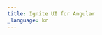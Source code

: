 ```yaml
---
title: Ignite UI for Angular
_language: kr
---
```


<script type="text/javascript">
(function() {
        let HOST = window.location.href;
        window.location.href = HOST.indexOf('index.html') !== -1 ? 
               HOST.replace('index.html', 'components/general/getting-started.html') : (HOST + 'components/general/getting-started.html');
})();
</script>
